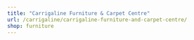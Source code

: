 ```yaml
---
title: "Carrigaline Furniture & Carpet Centre"
url: /carrigaline/carrigaline-furniture-and-carpet-centre/
shop: furniture
---
```

